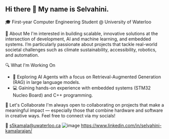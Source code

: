 ## Hi there 👋 My name is Selvahini.

🎓 First-year Computer Engineering Student @ University of Waterloo

💬 About Me
I'm interested in building scalable, innovative solutions at the intersection of development, AI and machine learning, and embedded systems. I’m particularly passionate about projects that tackle real-world societal challenges such as climate sustainability, accessibility, robotics, and automation.

🔍 What I'm Working On
- 🤖 Exploring AI Agents with a focus on Retrieval-Augmented Generation (RAG) in large language models.
- 💻 Gaining hands-on experience with embedded systems (STM32 Nucleo Board) and C++ programming.

🤝 Let's Collaborate
I'm always open to collaborating on projects that make a meaningful impact — especially those that combine hardware and software in creative ways. Feel free to connect via my socials!

📧 s5kamala@uwaterloo.ca
![image](https://github.com/user-attachments/assets/81aa8306-2f55-4f1d-8269-00d9b0e3a8c0) https://www.linkedin.com/in/selvahini-kamalarajan/
